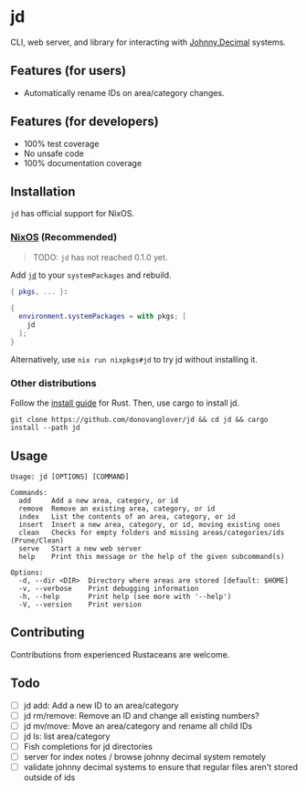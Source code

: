 # jd

CLI, web server, and library for interacting with [Johnny.Decimal](https://johnnydecimal.com/) systems.

## Features (for users)

- Automatically rename IDs on area/category changes.

## Features (for developers)

- 100% test coverage
- No unsafe code
- 100% documentation coverage

## Installation

`jd` has official support for NixOS.

### [NixOS](https://nixos.wiki/wiki/Overview_of_the_NixOS_Linux_distribution) (Recommended)

> TODO: `jd` has not reached 0.1.0 yet.

Add [`jd`](https://search.nixos.org/packages?channel=unstable&query=jd) to your `systemPackages` and rebuild.

```nix
{ pkgs, ... }:

{
  environment.systemPackages = with pkgs; [
    jd
  ];
}
```

Alternatively, use `nix run nixpkgs#jd` to try jd without installing it.

### Other distributions

Follow the [install guide](https://www.rust-lang.org/tools/install) for Rust. Then, use cargo to install jd.

```fish
git clone https://github.com/donovanglover/jd && cd jd && cargo install --path jd
```

## Usage

```man
Usage: jd [OPTIONS] [COMMAND]

Commands:
  add     Add a new area, category, or id
  remove  Remove an existing area, category, or id
  index   List the contents of an area, category, or id
  insert  Insert a new area, category, or id, moving existing ones
  clean   Checks for empty folders and missing areas/categories/ids (Prune/Clean)
  serve   Start a new web server
  help    Print this message or the help of the given subcommand(s)

Options:
  -d, --dir <DIR>  Directory where areas are stored [default: $HOME]
  -v, --verbose    Print debugging information
  -h, --help       Print help (see more with '--help')
  -V, --version    Print version
```

## Contributing

Contributions from experienced Rustaceans are welcome.

## Todo

- [ ] jd add: Add a new ID to an area/category
- [ ] jd rm/remove: Remove an ID and change all existing numbers?
- [ ] jd mv/move: Move an area/category and rename all child IDs
- [ ] jd ls: list area/category
- [ ] Fish completions for jd directories
- [ ] server for index notes / browse johnny decimal system remotely
- [ ] validate johnny decimal systems to ensure that regular files aren't stored outside of ids
